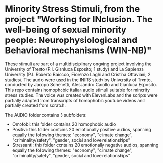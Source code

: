 # Minority Stress Stimuli, from the project "Working for INclusion. The well-being of sexual minority people: Neurophysiological and Behavioral mechanisms (WIN-NB)"
These stimuli are part of a multidisciplinary ongoing project involving the University of Trento (P.I. Gianluca Esposito; 1 study) and La Sapienza University (P.I. Roberto Baiocco, Fiorenzo Laghi and Cristina Ottaviani; 2 studies).
The audio were used in the fNIRS study by University of Trento, conducted by Jacopo Schenetti, Alessandro Carollo and Gianluca Esposito.
This repo contains homophobic italian audio stimuli suitable for minority stress studies.
The voice was created with ElevenLabs and the scripts were partially adapted from transcripts of homophobic youtube videos and partially created from scratch. 

The AUDIO folder contains 3 subfolders:
- Omofobi: this folder contains 20 homophobic audio
- Positivi: this folder contains 20 emotionally positive audios, spanning equally the following themes: "economy", "climate change", "criminality/safety", "gender, social and love relationships"
- Stressanti: this folder contains 20 emotionally negative audios, spanning equally the following themes: "economy", "climate change", "criminality/safety", "gender, social and love relationships"

